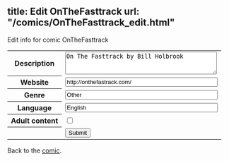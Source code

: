 title: Edit OnTheFasttrack
url: "/comics/OnTheFasttrack_edit.html"
---
Edit info for comic OnTheFasttrack

<form name="comic" action="http://gaepostmail.appspot.com/comic/" method="post">
<table class="comicinfo">
<tr>
<th>Description</th><td><textarea name="description" cols="40" rows="3">On The Fasttrack by Bill Holbrook</textarea></td>
</tr>
<tr>
<th>Website</th><td><input type="text" name="url" value="http://onthefastrack.com/" size="40"/></td>
</tr>
<tr>
<th>Genre</th><td><input type="text" name="genre" value="Other" size="40"/></td>
</tr>
<tr>
<th>Language</th><td><input type="text" name="language" value="English" size="40"/></td>
</tr>
<tr>
<th>Adult content</th><td><input type="checkbox" name="adult" value="adult" /></td>
</tr>
<tr>
<th></th><td>
<input type="hidden" name="comic" value="OnTheFasttrack" />
<input type="submit" name="submit" value="Submit" />
</td>
</tr>
</table>
</form>

Back to the [comic](OnTheFasttrack.html).
